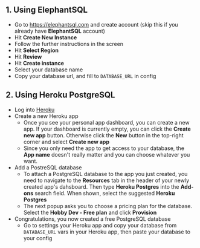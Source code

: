 ## 1. Using ElephantSQL
- Go to https://elephantsql.com and create account (skip this if you already have **ElephantSQL** account)
- Hit **Create New Instance**
- Follow the further instructions in the screen
- Hit **Select Region**
- Hit **Review**
- Hit **Create instance**
- Select your database name
- Copy your database url, and fill to `DATABASE_URL` in config

## 2. Using Heroku PostgreSQL
- Log into [Heroku](https://id.heroku.com/login)
- Create a new Heroku app
	* Once you see your personal app dashboard, you can create a new app. If your dashboard is currently empty, you can click the **Create new app** button. Otherwise click the **New** button in the top-right corner and select **Create new app**
	* Since you only need the app to get access to your database, the **App name** doesn't really matter and you can choose whatever you want.
- Add a PostreSQL database
	* To attach a PostgreSQL database to the app you just created, you need to navigate to the **Resources** tab in the header of your newly created app's dahsboard. Then type **Heroku Postgres** into the **Add-ons** search field. When shown, select the suggested **Heroku Postgres**
	* The next popup asks you to choose a pricing plan for the database. Select the **Hobby Dev - Free plan** and click **Provision**
- Congratulations, you now created a free PostgreSQL database
	* Go to settings your Heroku app and copy your database from `DATABASE_URL` vars in your Heroku app, then paste your database to your config